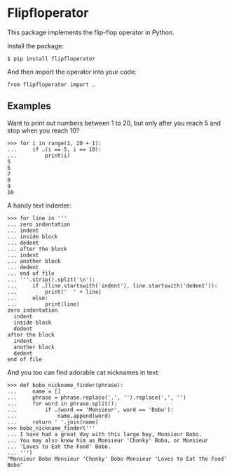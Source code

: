 # Flipfloperator

This package implements the flip-flop operator in Python.

Install the package:

```
$ pip install flipfloperator
```

And then import the operator into your code:

```
from flipfloperator import ꓺ
```

## Examples

Want to print out numbers between 1 to 20, but only after you reach 5 and stop
when you reach 10?

```
>>> for i in range(1, 20 + 1):
...     if ꓺ(i == 5, i == 10):
...         print(i)
5
6
7
8
9
10
```

A handy text indenter:

```
>>> for line in '''
... zero indentation
... indent
... inside block
... dedent
... after the block
... indent
... another block
... dedent
... end of file
... '''.strip().split('\n'):
...     if ꓺ(line.startswith('indent'), line.startswith('dedent')):
...         print('  ' + line)
...     else:
...         print(line)
zero indentation
  indent
  inside block
  dedent
after the block
  indent
  another block
  dedent
end of file
```

And you too can find adorable cat nicknames in text:

```
>>> def bobo_nickname_finder(phrase):
...     name = []
...     phrase = phrase.replace('.', '').replace(',', '')
...     for word in phrase.split():
...         if ꓺ(word == 'Monsieur', word == 'Bobo'):
...             name.append(word)
...     return ' '.join(name)
>>> bobo_nickname_finder('''
... I have had a great day with this large boy, Monsieur Bobo.
... You may also know him as Monsieur 'Chonky' Bobo, or Monsieur
... 'Loves to Eat the Food' Bobo.
... ''')
"Monsieur Bobo Monsieur 'Chonky' Bobo Monsieur 'Loves to Eat the Food' Bobo"
```
